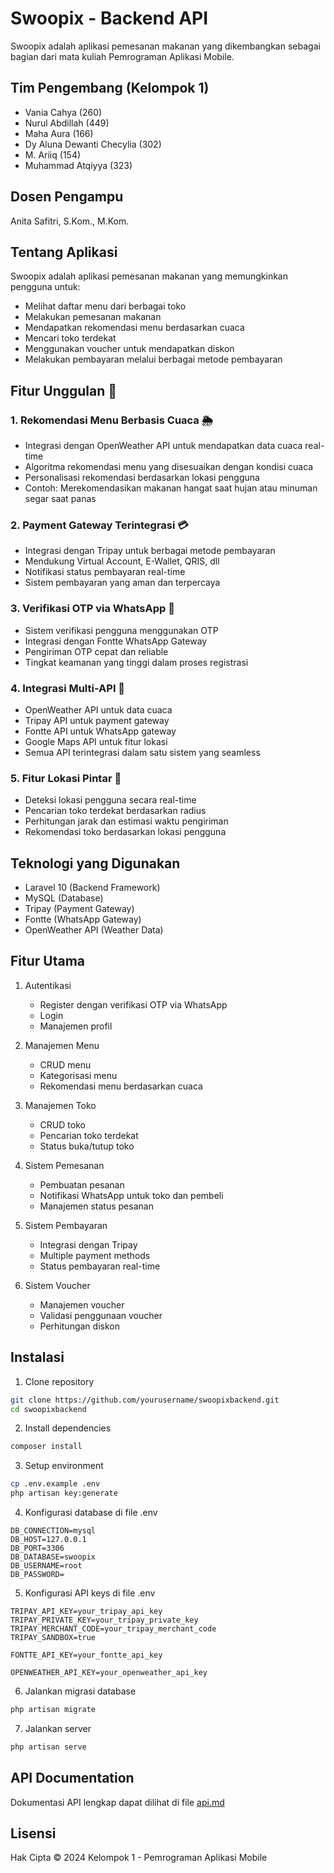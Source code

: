 # Swoopix - Backend API

Swoopix adalah aplikasi pemesanan makanan yang dikembangkan sebagai bagian dari mata kuliah Pemrograman Aplikasi Mobile.

## Tim Pengembang (Kelompok 1)

- Vania Cahya (260)
- Nurul Abdillah (449) 
- Maha Aura (166)
- Dy Aluna Dewanti Checylia (302)
- M. Ariiq (154)
- Muhammad Atqiyya (323)

## Dosen Pengampu
Anita Safitri, S.Kom., M.Kom.

## Tentang Aplikasi

Swoopix adalah aplikasi pemesanan makanan yang memungkinkan pengguna untuk:
- Melihat daftar menu dari berbagai toko
- Melakukan pemesanan makanan
- Mendapatkan rekomendasi menu berdasarkan cuaca
- Mencari toko terdekat
- Menggunakan voucher untuk mendapatkan diskon
- Melakukan pembayaran melalui berbagai metode pembayaran

## Fitur Unggulan 🌟

### 1. Rekomendasi Menu Berbasis Cuaca 🌦️
- Integrasi dengan OpenWeather API untuk mendapatkan data cuaca real-time
- Algoritma rekomendasi menu yang disesuaikan dengan kondisi cuaca
- Personalisasi rekomendasi berdasarkan lokasi pengguna
- Contoh: Merekomendasikan makanan hangat saat hujan atau minuman segar saat panas

### 2. Payment Gateway Terintegrasi 💳
- Integrasi dengan Tripay untuk berbagai metode pembayaran
- Mendukung Virtual Account, E-Wallet, QRIS, dll
- Notifikasi status pembayaran real-time
- Sistem pembayaran yang aman dan terpercaya

### 3. Verifikasi OTP via WhatsApp 📱
- Sistem verifikasi pengguna menggunakan OTP
- Integrasi dengan Fontte WhatsApp Gateway
- Pengiriman OTP cepat dan reliable
- Tingkat keamanan yang tinggi dalam proses registrasi

### 4. Integrasi Multi-API 🔄
- OpenWeather API untuk data cuaca
- Tripay API untuk payment gateway
- Fontte API untuk WhatsApp gateway
- Google Maps API untuk fitur lokasi
- Semua API terintegrasi dalam satu sistem yang seamless

### 5. Fitur Lokasi Pintar 📍
- Deteksi lokasi pengguna secara real-time
- Pencarian toko terdekat berdasarkan radius
- Perhitungan jarak dan estimasi waktu pengiriman
- Rekomendasi toko berdasarkan lokasi pengguna

## Teknologi yang Digunakan

- Laravel 10 (Backend Framework)
- MySQL (Database)
- Tripay (Payment Gateway)
- Fontte (WhatsApp Gateway)
- OpenWeather API (Weather Data)

## Fitur Utama

1. Autentikasi
   - Register dengan verifikasi OTP via WhatsApp
   - Login
   - Manajemen profil

2. Manajemen Menu
   - CRUD menu
   - Kategorisasi menu
   - Rekomendasi menu berdasarkan cuaca

3. Manajemen Toko
   - CRUD toko
   - Pencarian toko terdekat
   - Status buka/tutup toko

4. Sistem Pemesanan
   - Pembuatan pesanan
   - Notifikasi WhatsApp untuk toko dan pembeli
   - Manajemen status pesanan

5. Sistem Pembayaran
   - Integrasi dengan Tripay
   - Multiple payment methods
   - Status pembayaran real-time

6. Sistem Voucher
   - Manajemen voucher
   - Validasi penggunaan voucher
   - Perhitungan diskon

## Instalasi

1. Clone repository
```bash
git clone https://github.com/yourusername/swoopixbackend.git
cd swoopixbackend
```

2. Install dependencies
```bash
composer install
```

3. Setup environment
```bash
cp .env.example .env
php artisan key:generate
```

4. Konfigurasi database di file .env
```
DB_CONNECTION=mysql
DB_HOST=127.0.0.1
DB_PORT=3306
DB_DATABASE=swoopix
DB_USERNAME=root
DB_PASSWORD=
```

5. Konfigurasi API keys di file .env
```
TRIPAY_API_KEY=your_tripay_api_key
TRIPAY_PRIVATE_KEY=your_tripay_private_key
TRIPAY_MERCHANT_CODE=your_tripay_merchant_code
TRIPAY_SANDBOX=true

FONTTE_API_KEY=your_fontte_api_key

OPENWEATHER_API_KEY=your_openweather_api_key
```

6. Jalankan migrasi database
```bash
php artisan migrate
```

7. Jalankan server
```bash
php artisan serve
```

## API Documentation

Dokumentasi API lengkap dapat dilihat di file [api.md](api.md)

## Lisensi

Hak Cipta © 2024 Kelompok 1 - Pemrograman Aplikasi Mobile
